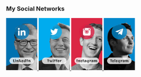 ### My Social Networks

<a href="https://www.linkedin.com/in/effati78" target="_blank">
<img src="https://github.com/effati78/effati78/blob/main/l.jpg" alt="linkedin" width="85">
</a>

<a href="https://twitter.com/effati78" target="_blank">
<img src="https://github.com/effati78/effati78/blob/main/t.jpg" alt="twitter" width="85">
</a>

<a href="https://www.instagram.com/effati78/" target="_blank">
<img src="https://github.com/effati78/effati78/blob/main/i.jpg" alt="instagram" width="85">
</a>

<a href="https://t.me/effati78" target="_blank">
<img src="https://github.com/effati78/effati78/blob/main/g.jpg" alt="telegram" width="85">
</a>

<!--
<div align="center">

![snake gif](https://github.com/effati78/effati78/blob/output/github-contribution-grid-snake.svg#gh-dark-mode-only)

</div>
-->
